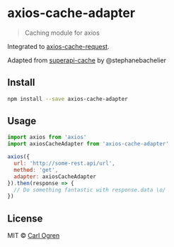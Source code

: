 # axios-cache-adapter

> Caching module for axios

Integrated to [axios-cache-request](https://github.com/RasCarlito/axios-cache-request).

Adapted from [superapi-cache](https://github.com/stephanebachelier/superapi-cache) by @stephanebachelier

## Install

```sh
npm install --save axios-cache-adapter
```

## Usage

```js
import axios from 'axios'
import axiosCacheAdapter from 'axios-cache-adapter'

axios({
  url: 'http://some-rest.api/url',
  method: 'get',
  adapter: axiosCacheAdapter
}).then(response => {
  // Do something fantastic with response.data \o/
})
```

## License

MIT © [Carl Ogren](https://github.com/RasCarlito)
